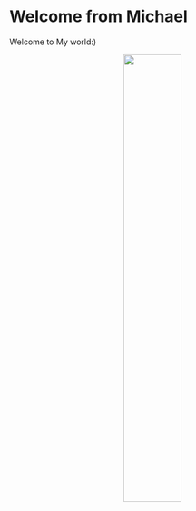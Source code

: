 # Welcome from Michael

Welcome to My world:)

<p align="center">
  <img src="https://cdn.discordapp.com/attachments/1145568898033389571/1145954141953335376/whole-brain3.jpg" width="45%">
</p>